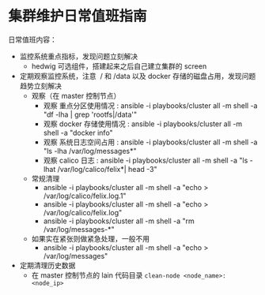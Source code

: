 # 集群维护日常值班指南

日常值班内容：

- 监控系统重点指标，发现问题立刻解决
    - hedwig 可选组件，搭建起来之后自己建立集群的 screen
- 定期观察监控系统，注意  / 和 /data 以及 docker 存储的磁盘占用，发现问题趋势立刻解决
    - 观察（在 master 控制节点）
        - 观察 重点分区使用情况 : ansible -i playbooks/cluster all -m shell -a "df -lha | grep 'rootfs\|\/data'"
        - 观察 docker 存储使用情况 : ansible -i playbooks/cluster all -m shell -a "docker info"
        - 观察 系统日志空间占用 : ansible -i playbooks/cluster all -m shell -a "ls -lha /var/log/messages\*"
        - 观察 calico 日志 : ansible -i playbooks/cluster all -m shell -a "ls -lhat /var/log/calico/felix\*| head -3"
    - 常规清理
	    - ansible -i playbooks/cluster all -m shell -a "echo > /var/log/calico/felix.log.1"
	    - ansible -i playbooks/cluster all -m shell -a "echo > /var/log/calico/felix.log"
	    - ansible -i playbooks/cluster all -m shell -a "rm /var/log/messages-*"
	- 如果实在紧张则做紧急处理，一般不用
	    - ansible -i playbooks/cluster all -m shell -a "echo > /var/log/messages"
- 定期清理历史数据
    - 在 master 控制节点的 lain 代码目录  `clean-node <node_name>:<node_ip>`
